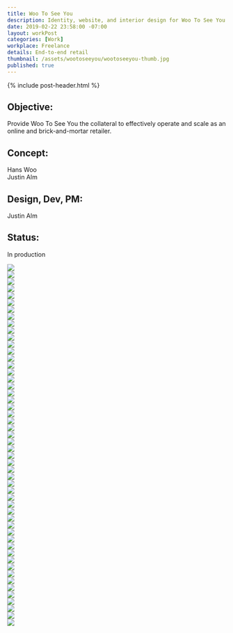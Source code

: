 ```yaml
---
title: Woo To See You
description: Identity, website, and interior design for Woo To See You.
date: 2019-02-22 23:58:00 -07:00
layout: workPost
categories: [Work]
workplace: Freelance
details: End-to-end retail
thumbnail: /assets/wootoseeyou/wootoseeyou-thumb.jpg
published: true
---
```


<div class="mw-1024  u-mar-auto  u-mar-b05">
    {% include post-header.html %}
    <div class="project-metadata  u-mar-auto  u-mar-t05  u-mar-b00">
        <div class="objective">
            <h2 class="as-h5  u-noMargin  u-mar-b01"><strong>Objective</strong>:</h2>
            <p class="u-noMargin  u-mar-b02">Provide Woo To See You the collateral to effectively operate and scale as an online and brick-and-mortar retailer.</p>
        </div>
        <div>
            <h2 class="as-h5  u-noMargin  u-mar-b01"><strong>Concept</strong>:</h2>
            <p class="u-noMargin  u-mar-b02">Hans Woo<br>Justin Alm</p>
        </div>
        <div>
            <h2 class="as-h5  u-noMargin  u-mar-b01"><strong>Design, Dev, PM</strong>:</h2>
            <p class="u-noMargin  u-mar-b02">Justin Alm</p>
        </div>
        <div>
            <h2 class="as-h5  u-noMargin  u-mar-b01"><strong>Status</strong>:</h2>
            <p class="u-noMargin  u-mar-b02">In production</p>
        </div>
    </div>
</div>

<div class="mw-1024  u-mar-auto">
    <div class="Grid  Grid--withGutters">
        <div class="Grid-cell  u-size1of1">
            <img src="/assets/wootoseeyou/wootoseeyou-hero.jpg"/>
        </div>
        <div class="Grid-cell  u-size1of4">
            <img src="/assets/wootoseeyou/wootoseeyou-brand-grid.jpg"/>
        </div>
        <div class="Grid-cell  u-size1of4">
            <img src="/assets/wootoseeyou/wootoseeyou-brand-grid-1.jpg"/>
        </div>
        <div class="Grid-cell  u-size1of4">
            <img src="/assets/wootoseeyou/wootoseeyou-brand-grid-2.jpg"/>
        </div>
        <div class="Grid-cell  u-size1of4">
            <img src="/assets/wootoseeyou/wootoseeyou-brand-grid-3.jpg"/>
        </div>
        <div class="Grid-cell  u-size1of4">
            <img src="/assets/wootoseeyou/wootoseeyou-brand-grid-4.jpg"/>
        </div>
        <div class="Grid-cell  u-size1of4">
            <img src="/assets/wootoseeyou/wootoseeyou-brand-grid-5.jpg"/>
        </div>
        <div class="Grid-cell  u-size1of4">
            <img src="/assets/wootoseeyou/wootoseeyou-brand-grid-6.jpg"/>
        </div>
        <div class="Grid-cell  u-size1of4">
            <img src="/assets/wootoseeyou/wootoseeyou-brand-grid-7.jpg"/>
        </div>
        <div class="Grid-cell  u-size1of2">
            <img src="/assets/wootoseeyou/wootoseeyou-builds-2.jpg"/>
        </div>
        <div class="Grid-cell  u-size1of2">
            <img src="/assets/wootoseeyou/wootoseeyou-builds-1.jpg"/>
        </div>
        <div class="Grid-cell  u-size1of2">
            <img src="/assets/wootoseeyou/wootoseeyou-builds-4.jpg"/>
        </div>
        <div class="Grid-cell  u-size1of2">
            <img src="/assets/wootoseeyou/wootoseeyou-builds-5.jpg"/>
        </div>
        <div class="Grid-cell  u-size1of2">
            <img src="/assets/wootoseeyou/wootoseeyou-builds.jpg"/>
        </div>
        <div class="Grid-cell  u-size1of2">
            <img src="/assets/wootoseeyou/wootoseeyou-builds-3.jpg"/>
        </div>
        <div class="Grid-cell  u-size1of4">
            <img src="/assets/wootoseeyou/wootoseeyou-builds-26.jpg"/>
        </div>
        <div class="Grid-cell  u-size1of4">
            <img src="/assets/wootoseeyou/wootoseeyou-builds-24.jpg"/>
        </div>
        <div class="Grid-cell  u-size1of2">
            <img src="/assets/wootoseeyou/wootoseeyou-builds-25.jpg"/>
        </div>
        <div class="Grid-cell  u-size1of4">
            <img src="/assets/wootoseeyou/wootoseeyou-builds-6.jpg"/>
        </div>
        <div class="Grid-cell  u-size1of4">
            <img src="/assets/wootoseeyou/wootoseeyou-builds-9.jpg"/>
        </div>
        <div class="Grid-cell  u-size1of4">
            <img src="/assets/wootoseeyou/wootoseeyou-builds-7.jpg"/>
        </div>
        <div class="Grid-cell  u-size1of4">
            <img src="/assets/wootoseeyou/wootoseeyou-builds-8.jpg"/>
        </div>
        <div class="Grid-cell  u-size1of4">
            <img src="/assets/wootoseeyou/wootoseeyou-builds-12.jpg"/>
        </div>
        <div class="Grid-cell  u-size1of4">
            <img src="/assets/wootoseeyou/wootoseeyou-builds-11.jpg"/>
        </div>
        <div class="Grid-cell  u-size1of4">
            <img src="/assets/wootoseeyou/wootoseeyou-builds-13.jpg"/>
        </div>
        <div class="Grid-cell  u-size1of4">
            <img src="/assets/wootoseeyou/wootoseeyou-builds-14.jpg"/>
        </div>
        <div class="Grid-cell  u-size1of3">
            <img src="/assets/wootoseeyou/wootoseeyou-builds-17.jpg"/>
        </div>
        <div class="Grid-cell  u-size1of3">
            <img src="/assets/wootoseeyou/wootoseeyou-builds-16.jpg"/>
        </div>
        <div class="Grid-cell  u-size1of3">
            <img src="/assets/wootoseeyou/wootoseeyou-builds-15.jpg"/>
        </div>
        <div class="Grid-cell  u-size1of3">
            <img src="/assets/wootoseeyou/wootoseeyou-builds-18.jpg"/>
        </div>
        <div class="Grid-cell  u-size1of3">
            <img src="/assets/wootoseeyou/wootoseeyou-builds-19.jpg"/>
        </div>
        <div class="Grid-cell  u-size1of3">
            <img src="/assets/wootoseeyou/wootoseeyou-builds-20.jpg"/>
        </div>
        <div class="Grid-cell  u-size1of4">
            <img src="/assets/wootoseeyou/wootoseeyou-builds-21.jpg"/>
        </div>
        <div class="Grid-cell  u-size1of4">
            <img src="/assets/wootoseeyou/wootoseeyou-builds-22.jpg"/>
        </div>
        <div class="Grid-cell  u-size1of4">
            <img src="/assets/wootoseeyou/wootoseeyou-builds-23.jpg"/>
        </div>
        <div class="Grid-cell  u-size1of4">
            <img src="/assets/wootoseeyou/wootoseeyou-builds-10.jpg"/>
        </div>
        <div class="Grid-cell  u-size1of1">
            <img src="/assets/wootoseeyou/wootoseeyou-spaces-1.jpg"/>
        </div>
        <div class="Grid-cell  u-size1of2">
            <img src="/assets/wootoseeyou/wootoseeyou-spaces.jpg"/>
        </div>
        <div class="Grid-cell  u-size1of2">
            <img src="/assets/wootoseeyou/wootoseeyou-spaces-2.jpg"/>
        </div>
        <div class="Grid-cell  u-size1of2">
            <img src="/assets/wootoseeyou/wootoseeyou-spaces-3.jpg"/>
        </div>
        <div class="Grid-cell  u-size1of2">
            <img src="/assets/wootoseeyou/wootoseeyou-spaces-4.jpg"/>
        </div>
        <div class="Grid-cell  u-size1of4">
            <img src="/assets/wootoseeyou/wootoseeyou-spaces-10.jpg"/>
        </div>
        <div class="Grid-cell  u-size1of4">
            <img src="/assets/wootoseeyou/wootoseeyou-spaces-8.jpg"/>
        </div>
        <div class="Grid-cell  u-size1of4">
            <img src="/assets/wootoseeyou/wootoseeyou-spaces-6.jpg"/>
        </div>
        <div class="Grid-cell  u-size1of4">
            <img src="/assets/wootoseeyou/wootoseeyou-spaces-5.jpg"/>
        </div>
        <div class="Grid-cell  u-size1of3">
            <img src="/assets/wootoseeyou/wootoseeyou-spaces-9.jpg"/>
        </div>
        <div class="Grid-cell  u-size1of3">
            <img src="/assets/wootoseeyou/wootoseeyou-spaces-7.jpg"/>
        </div>
        <div class="Grid-cell  u-size1of3">
            <img src="/assets/wootoseeyou/wootoseeyou-spaces-11.jpg"/>
        </div>
        <div class="Grid-cell  u-size1of2">
            <img src="/assets/wootoseeyou/wootoseeyou-people-1.jpg"/>
        </div>
        <div class="Grid-cell  u-size1of2">
            <img src="/assets/wootoseeyou/wootooseeyou-people-2.jpg"/>
        </div>
        <div class="Grid-cell  u-size1of2">
            <img src="/assets/wootoseeyou/wootoseeyou-people-3.jpg"/>
        </div>
        <div class="Grid-cell  u-size1of2">
            <img src="/assets/wootoseeyou/wootoseeyou-people-4.jpg"/>
        </div>
    </div>
</div>